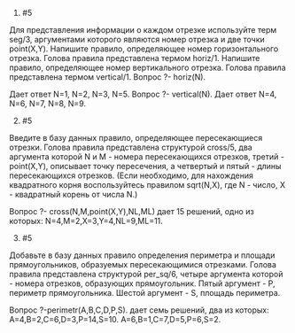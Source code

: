 1. #5

Для представления информации о каждом отрезке используйте терм seg/3, аргументами которого являются номер отрезка и две точки point(X,Y). Напишите правило, определяющее номер горизонтального отрезка. Голова правила представлена термом horiz/1. Напишите правило, определяющее номер вертикального отрезка. Голова правила представлена термом vertical/1.
Вопрос ?- horiz(N).

Дает ответ N=1, N=2, N=3, N=5.
Вопрос ?- vertical(N).
Дает ответ N=4, N=6, N=7, N=8, N=9.



2. #5

Введите в базу данных правило, определяющее пересекающиеся отрезки. Голова правила представлена структурой cross/5, два аргумента которой N и M - номера пересекающихся отрезков, третий - point(X,Y), описывает точку пересечения, а четвертый и пятый - длины пересекающихся отрезков. (Если необходимо, для нахождения квадратного корня воспользуйтесь правилом sqrt(N,X), где N - число, X - квадратный корень от числа N.)

Вопрос
?- cross(N,M,point(X,Y),NL,ML)
дает 15 решений, одно из которых:
N=4,M=2,X=3,Y=4,NL=9,ML=11.

 

3. #5

Добавьте в базу данных правило определения периметра и площади прямоугольников, образуемых пересекающимися отрезками. Голова правила представлена структурой per_sq/6, четыре аргумента которой - номера отрезков, образующих прямоугольник. Пятый аргумент - P, периметр прямоугольника. Шестой аргумент - S, площадь периметра.

Вопрос
?-perimetr(A,B,C,D,P,S).
дает семь решений, два из которых:
A=4,B=2,C=6,D=3,P=14,S=10.
A=6,B=1,C=7,D=5,P=6,S=2.